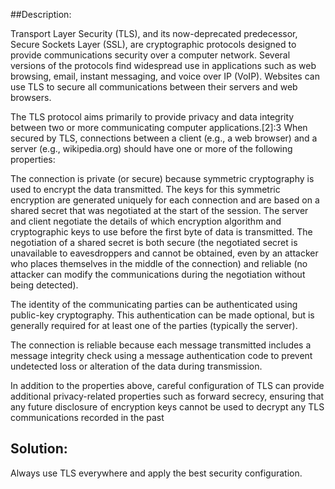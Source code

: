 ##Description:

Transport Layer Security (TLS), and its now-deprecated predecessor, Secure Sockets Layer (SSL),
are cryptographic protocols designed to provide communications security over a computer network.
Several versions of the protocols find widespread use in applications such as web browsing, email,
instant messaging, and voice over IP (VoIP). Websites can use TLS to secure all communications between their servers and web browsers.

The TLS protocol aims primarily to provide privacy and data integrity between two or more
communicating computer applications.[2]:3 When secured by TLS, connections between a client 
(e.g., a web browser) and a server (e.g., wikipedia.org) should have one or more of the following properties:

The connection is private (or secure) because symmetric cryptography is used to encrypt the data transmitted. 
The keys for this symmetric encryption are generated uniquely for each connection and are based on a shared 
secret that was negotiated at the start of the session. The server and client negotiate 
the details of which encryption algorithm and cryptographic keys to use before the first byte of data is transmitted. 
The negotiation of a shared secret is both secure (the negotiated secret is unavailable to eavesdroppers and cannot be 
obtained, even by an attacker who places themselves in the middle of the connection) and reliable 
(no attacker can modify the communications during the negotiation without being detected).

The identity of the communicating parties can be authenticated using public-key cryptography. 
This authentication can be made optional, but is generally required for at least one of the parties (typically the server).

The connection is reliable because each message transmitted includes a message integrity check using 
a message authentication code to prevent undetected loss or alteration of the data during transmission.

In addition to the properties above, careful configuration of TLS can provide additional privacy-related properties 
such as forward secrecy, ensuring that any future disclosure of encryption keys cannot be used to decrypt any TLS communications recorded in the past

## Solution: 

Always use TLS everywhere and apply the best security configuration.